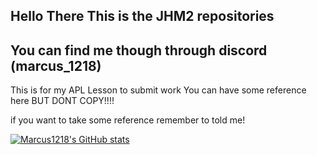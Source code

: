 ## Hello There This is the JHM2 repositories 
## You can find me though through discord (marcus_1218)
This is for my APL Lesson to submit work You can have some reference here BUT DONT COPY!!!!

if you want to take some reference remember to told me!

[![Marcus1218's GitHub stats](https://github-readme-stats.vercel.app/api?username=Marcus1218)](https://github.com/anuraghazra/github-readme-stats)
